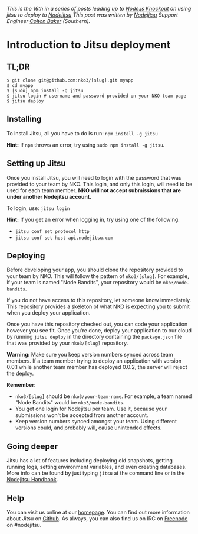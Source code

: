 _This is the 16th in a series of posts leading up to [Node.js Knockout][1] on
using jitsu to deploy to [Nodejitsu][2] This post was written by [Nodejitsu][2]
Support Engineer [Colton Baker][3] (Southern)._

[1]: http://nodeknockout.com
[2]: http://nodejitsu.com/
[3]: https://github.com/Southern


# Introduction to Jitsu deployment

## TL;DR

    $ git clone git@github.com:nko3/[slug].git myapp
    $ cd myapp
    $ [sudo] npm install -g jitsu
    $ jitsu login # username and password provided on your NKO team page
    $ jitsu deploy


## Installing

To install Jitsu, all you have to do is run: `npm install -g jitsu`

**Hint:** If `npm` throws an error, try using `sudo npm install -g jitsu`.


## Setting up Jitsu

Once you install Jitsu, you will need to login with the password that was provided to your team by NKO. This login, and only this login, will need to be used for each team member. **NKO will not accept submissions that are under another Nodejitsu account.**

To login, use: `jitsu login`

**Hint:** If you get an error when logging in, try using one of the following:

- `jitsu conf set protocol http`
- `jitsu conf set host api.nodejitsu.com`


## Deploying

Before developing your app, you should clone the repository provided to your team by NKO. This will follow the pattern of `nko3/[slug]`. For example, if your team is named "Node Bandits", your repository would be `nko3/node-bandits`.

If you do not have access to this repository, let someone know immediately. This repository provides a skeleton of what NKO is expecting you to submit when you deploy your application.

Once you have this repository checked out, you can code your application however you see fit. Once you're done, deploy your application to our cloud by running `jitsu deploy` in the directory containing the `package.json` file that was provided by your `nko3/[slug]` repository.

**Warning:** Make sure you keep version numbers synced across team members. If a team member trying to deploy an application with version 0.0.1 while another team member has deployed 0.0.2, the server will reject the deploy.

**Remember:**

- `nko3/[slug]` should be `nko3/your-team-name`. For example, a team named "Node Bandits" would be `nko3/node-bandits`.
- You get one login for Nodejitsu per team. Use it, because your submissions won't be accepted from another account.
- Keep version numbers synced amongst your team. Using different versions could, and probably will, cause unintended effects.


## Going deeper

Jitsu has a lot of features including deploying old snapshots, getting running logs, setting environment variables, and even creating databases. More info can be found by just typing `jitsu` at the command line or in the [Nodejitsu Handbook](http://handbook.jit.su/#jitsu).


## Help

You can visit us online at our [homepage][nodejitsu homepage]. You can find out more information about Jitsu on [Github][nodejitsu/jitsu]. As always, you can also find us on IRC on [Freenode](irc://freenode.net/nodejitsu) on #nodejitsu.

[nodejitsu homepage]: http://nodejitsu.com
[nodejitsu/jitsu]: https://github.com/nodejitsu/jitsu
